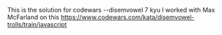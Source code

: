 This is the solution for codewars --disemvowel 7 kyu
I worked with Max McFarland on this 
https://www.codewars.com/kata/disemvowel-trolls/train/javascript